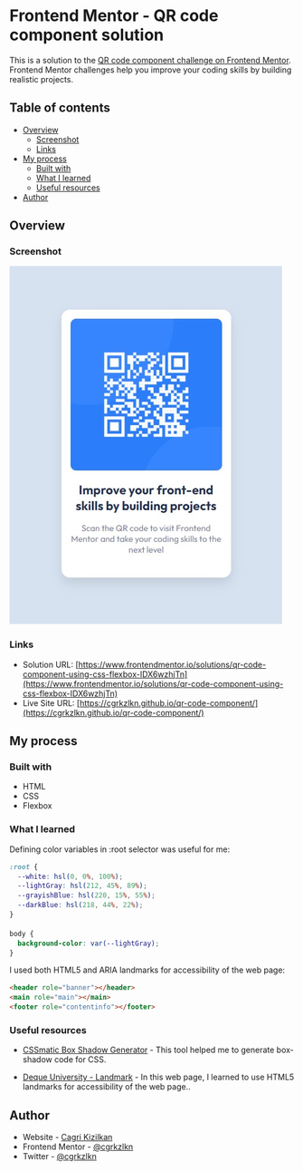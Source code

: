 # Frontend Mentor - QR code component solution

This is a solution to the [QR code component challenge on Frontend Mentor](https://www.frontendmentor.io/challenges/qr-code-component-iux_sIO_H). Frontend Mentor challenges help you improve your coding skills by building realistic projects.

## Table of contents

- [Overview](#overview)
  - [Screenshot](#screenshot)
  - [Links](#links)
- [My process](#my-process)
  - [Built with](#built-with)
  - [What I learned](#what-i-learned)
  - [Useful resources](#useful-resources)
- [Author](#author)

## Overview

### Screenshot

![](./images/screenshot.jpg)

### Links

- Solution URL: [https://www.frontendmentor.io/solutions/qr-code-component-using-css-flexbox-IDX6wzhjTn](https://www.frontendmentor.io/solutions/qr-code-component-using-css-flexbox-IDX6wzhjTn)
- Live Site URL: [https://cgrkzlkn.github.io/qr-code-component/](https://cgrkzlkn.github.io/qr-code-component/)

## My process

### Built with

- HTML
- CSS
- Flexbox

### What I learned

Defining color variables in :root selector was useful for me:

```css
:root {
  --white: hsl(0, 0%, 100%);
  --lightGray: hsl(212, 45%, 89%);
  --grayishBlue: hsl(220, 15%, 55%);
  --darkBlue: hsl(218, 44%, 22%);
}

body {
  background-color: var(--lightGray);
}
```

I used both HTML5 and ARIA landmarks for accessibility of the web page:

```html
<header role="banner"></header>
<main role="main"></main>
<footer role="contentinfo"></footer>
```

### Useful resources

- [CSSmatic Box Shadow Generator](https://www.cssmatic.com/box-shadow) - This tool helped me to generate box-shadow code for CSS.

- [Deque University - Landmark](https://dequeuniversity.com/rules/axe/4.3/landmark-one-main?application=axeAPI) - In this web page, I learned to use HTML5 landmarks for accessibility of the web page..

## Author

- Website - [Cagri Kizilkan](https://cagrikizilkan.com)
- Frontend Mentor - [@cgrkzlkn](https://www.frontendmentor.io/profile/cgrkzlkn)
- Twitter - [@cgrkzlkn](https://www.twitter.com/cgrkzlkn)
